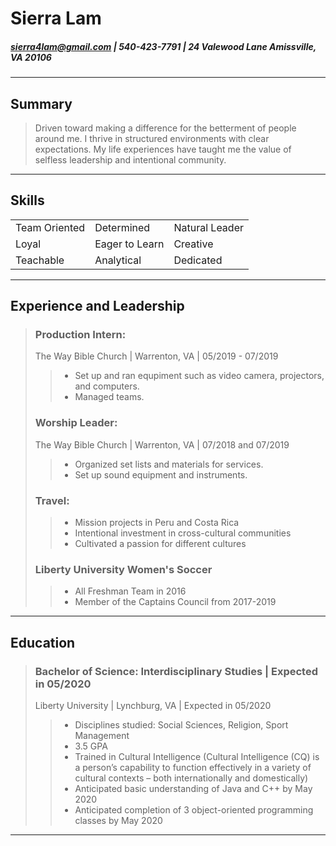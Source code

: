 # Sierra Lam  
##### sierra4lam@gmail.com | 540-423-7791 | 24 Valewood Lane Amissville, VA 20106
***
## Summary 
> Driven toward making a difference for the betterment of people around me. I thrive in structured environments with clear expectations. My life experiences have taught me the value of selfless leadership and intentional community.
***
## Skills 
|   |  |  |
|---|---|---|
| Team Oriented  | Determined |  Natural Leader |
| Loyal  |  Eager to Learn |  Creative |
| Teachable  |  Analytical  |  Dedicated |
***
## Experience and Leadership 
> ### Production Intern:
> The Way Bible Church | Warrenton, VA | 05/2019 - 07/2019
> > - Set up and ran equpiment such as video camera, projectors, and computers. 
> > - Managed teams. 
> ### Worship Leader:
> The Way Bible Church | Warrenton, VA | 07/2018 and 07/2019
> > - Organized set lists and materials for services. 
> > - Set up sound equipment and instruments. 
> ### Travel: 
> > - Mission projects in Peru and Costa Rica
> > - Intentional investment in cross-cultural communities 
> > - Cultivated a passion for different cultures 
> ### Liberty University Women's Soccer
> > - All Freshman Team in 2016
> > - Member of the Captains Council from 2017-2019
***
## Education
> ### Bachelor of Science: Interdisciplinary Studies | Expected in 05/2020
> Liberty University | Lynchburg, VA | Expected in 05/2020
> > - Disciplines studied: Social Sciences, Religion, Sport Management
> > - 3.5 GPA  
> > - Trained in Cultural Intelligence (Cultural Intelligence (CQ) is a person’s capability to           function effectively in a variety of cultural contexts – both internationally and                   domestically)
> > -	Anticipated basic understanding of Java and C++ by May 2020
> > -	Anticipated completion of 3 object-oriented programming classes by May 2020 
***
